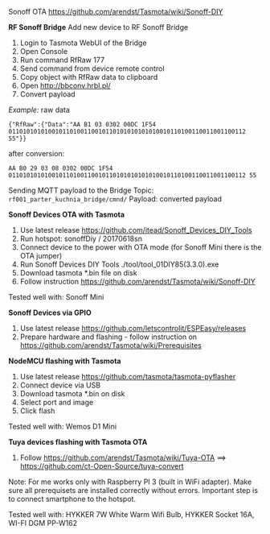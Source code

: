 Sonoff OTA
https://github.com/arendst/Tasmota/wiki/Sonoff-DIY

**RF Sonoff Bridge**
Add new device to RF Sonoff Bridge
1. Login to Tasmota WebUI of the Bridge
2. Open Console
3. Run command RfRaw 177
4. Send command from device remote control 
5. Copy object with RfRaw data to clipboard
6. Open http://bbconv.hrbl.pl/
7. Convert payload

*Example:*
raw data
```
{"RfRaw":{"Data":"AA B1 03 0302 00DC 1F54 011010101010010110100110010110101010101010010110100110011001100112 55"}}
```
after conversion:
```
AA B0 29 03 08 0302 00DC 1F54 011010101010010110100110010110101010101010010110100110011001100112 55
```

Sending MQTT payload to the Bridge
Topic: `rf001_parter_kuchnia_bridge/cmnd/`
Payload: converted payload

**Sonoff Devices OTA with Tasmota**
1. Use latest release https://github.com/itead/Sonoff_Devices_DIY_Tools
2. Run hotspot: sonoffDiy / 20170618sn
3. Connect device to the power with OTA mode (for Sonoff Mini there is the OTA jumper)
4. Run Sonoff Devices DIY Tools ./tool/tool_01DIY85(3.3.0).exe
5. Download tasmota \*.bin file on disk
6. Follow instruction https://github.com/arendst/Tasmota/wiki/Sonoff-DIY

Tested well with: Sonoff Mini

**Sonoff Devices via GPIO**
1. Use latest release https://github.com/letscontrolit/ESPEasy/releases
2. Prepare hardware and flashing - follow instruction on https://github.com/arendst/Tasmota/wiki/Prerequisites

**NodeMCU flashing with Tasmota**
1. Use latest release https://github.com/tasmota/tasmota-pyflasher
2. Connect device via USB
3. Download tasmota \*.bin on disk
4. Select port and image
5. Click flash

Tested well with: Wemos D1 Mini

**Tuya devices flashing with Tasmota OTA**
1. Follow https://github.com/arendst/Tasmota/wiki/Tuya-OTA ==> https://github.com/ct-Open-Source/tuya-convert

Note: For me works only with Raspberry PI 3 (built in WiFi adapter). Make sure all prerequisets are installed correctly without errors. Important step is to connect smartphone to the hotspot.

Tested well with: HYKKER 7W White Warm Wifi Bulb, HYKKER Socket 16A, WI-FI DGM PP-W162
